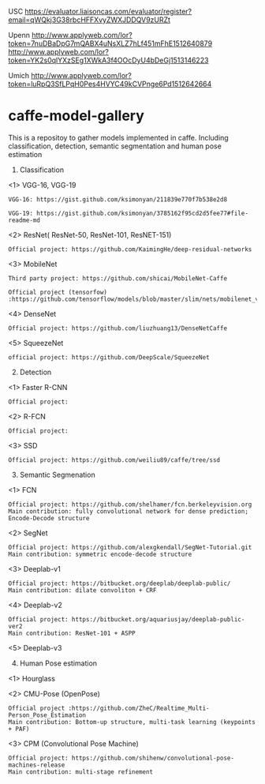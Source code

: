 USC
https://evaluator.liaisoncas.com/evaluator/register?email=qWQkj3G38rbcHFFXvyZWXJDDQV9zURZt

Upenn
http://www.applyweb.com/lor?token=7nuDBaDpG7mQABX4uNsXLZ7hLf451mFhE1512640879
http://www.applyweb.com/lor?token=YK2s0qlYXzSEg1XWkA3f4OOcDyU4bDeGj1513146223

Umich
http://www.applyweb.com/lor?token=luRpQ3SfLPqH0Pes4HVYC49kCVPnge6Pd1512642664 


# caffe-model-gallery

This is a repositoy to gather models implemented in caffe. Including classification, detection, semantic segmentation and human pose estimation

1. Classification

  <1> VGG-16, VGG-19
  
  	VGG-16: https://gist.github.com/ksimonyan/211839e770f7b538e2d8
	
  	VGG-19: https://gist.github.com/ksimonyan/3785162f95cd2d5fee77#file-readme-md
  
  <2> ResNet( ResNet-50, ResNet-101, ResNET-151)
  
  	Official project: https://github.com/KaimingHe/deep-residual-networks
  <3> MobileNet
  
  	Third party project: https://github.com/shicai/MobileNet-Caffe
	
	Official project (tensorfow) :https://github.com/tensorflow/models/blob/master/slim/nets/mobilenet_v1.md
  <4> DenseNet
  
  	Official project: https://github.com/liuzhuang13/DenseNetCaffe
	
  <5> SqueezeNet
  
  	official project: https://github.com/DeepScale/SqueezeNet

2. Detection

  <1> Faster R-CNN
  
	Official project: 
	
  <2> R-FCN
  
	Official project:
	
  <3> SSD
  
  	Official project: https://github.com/weiliu89/caffe/tree/ssd

3. Semantic Segmenation

  <1> FCN
  
	Official project: https://github.com/shelhamer/fcn.berkeleyvision.org
	Main contribution: fully convolutional network for dense prediction; Encode-Decode structure
	
  <2> SegNet
  
	Official project: https://github.com/alexgkendall/SegNet-Tutorial.git
	Main contribution: symmetric encode-decode structure
	
  <3> Deeplab-v1
  
	Official project: https://bitbucket.org/deeplab/deeplab-public/
	Main contribution: dilate convoliton + CRF
	
  <4> Deeplab-v2
  
	Official project: https://bitbucket.org/aquariusjay/deeplab-public-ver2	 
  	Main contribution: ResNet-101 + ASPP
	
  <5> Deeplab-v3
	
4. Human Pose estimation

  <1> Hourglass
  	
  <2> CMU-Pose (OpenPose)
  
 	Official project :https://github.com/ZheC/Realtime_Multi-Person_Pose_Estimation
	Main contribution: Bottom-up structure, multi-task learning (keypoints + PAF)
  <3> CPM (Convolutional Pose Machine)
  
  	Official project: https://github.com/shihenw/convolutional-pose-machines-release
	Main contribution: multi-stage refinement
